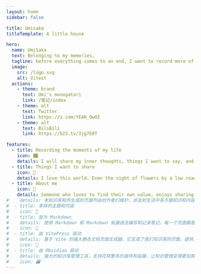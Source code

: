 ```yaml
---
layout: home
sidebar: false

title: Umisaka
titleTemplate: A little house

hero:
  name: UmiSaka
  text: Belonging to my memories,
  tagline: before everything comes to an end, I want to record more of the things I like and love, even if they're fleeting, at least in that moment, I was very happy.
  image:
    src: /logo.svg
    alt: Vitest
  actions:
    - theme: brand
      text: Umi's monogatari
      link: /笔记/index
    - theme: alt
      text: Twitter
      link: https://x.com/YEAH_OwOI
    - theme: alt
      text: BiliBili
      link: https://b23.tv/3jg7E8T

features:
  - title: Recording the moments of my life
    icon: 🏙️
    details: I will share my inner thoughts, things I want to say, and things I want to do. It's not just about troubles, but also about happiness.
  - title: Things I want to share
    icon: 🧀
    details: I love this world. Even the sight of flowers by a low roadside wall can make me incredibly happy.
  - title: About me
    icon: 🦇
    details: Someone who loves to find their own value, enjoys sharing, loves poetry (though has never had time to read a complete collection of poems), gets anxious easily, worries about not knowing anything, and is constantly struggling.
#    details: 本知识库和所生成的页面均由创作者们维护，涉及到生活中各方面知识和内容，也不乏我们的回忆和畅想。
#  - title: 多样的主题和内容
#    icon: 🌈
#  - title: 皆为 Markdown
#    details: 使用 Markdown 和 Markdown 拓展语法编写和记录笔记，每一个页面都是 Markdown 文件。
#    icon: 📃
#  - title: 由 VitePress 驱动
#    details: 基于 Vite 的强大静态文档页面生成器，它生成了我们知识库的页面，提供了简单易用的主题和工具。
#    icon: 🚀
#  - title: 由 Obsidian 驱动
#    details: 强大的知识库管理工具，支持花样繁多的插件和拓展，让知识管理变得更加简单。
#    icon: 🗃``
---
```


<HomePage />
